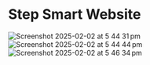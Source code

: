 # Step Smart Website

![Screenshot 2025-02-02 at 5 44 31 pm](https://github.com/user-attachments/assets/52739751-8beb-4e82-aa94-c29aeb4211ff)
![Screenshot 2025-02-02 at 5 44 44 pm](https://github.com/user-attachments/assets/35203188-220c-4c7d-a1a0-4938f222434b)
![Screenshot 2025-02-02 at 5 46 34 pm](https://github.com/user-attachments/assets/e9e7b429-5803-4a41-a582-215190100e69)
